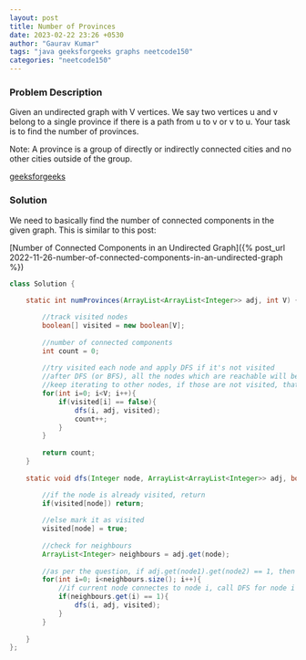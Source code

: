 ```yaml
---
layout: post
title: Number of Provinces
date: 2023-02-22 23:26 +0530
author: "Gaurav Kumar"
tags: "java geeksforgeeks graphs neetcode150"
categories: "neetcode150"
---
```


### Problem Description

Given an undirected graph with V vertices. We say two vertices u and v belong to a single province if there is a path from u to v or v to u. Your task is to find the number of provinces.

Note: A province is a group of directly or indirectly connected cities and no other cities outside of the group.

[geeksforgeeks](https://practice.geeksforgeeks.org/problems/number-of-provinces/1)

### Solution

We need to basically find the number of connected components in the given graph. This is similar to this post:

[Number of Connected Components in an Undirected Graph]({% post_url 2022-11-26-number-of-connected-components-in-an-undirected-graph %})

```java
class Solution {
    
    static int numProvinces(ArrayList<ArrayList<Integer>> adj, int V) {

        //track visited nodes    
        boolean[] visited = new boolean[V];
        
        //number of connected components
        int count = 0;
        
        //try visited each node and apply DFS if it's not visited
        //after DFS (or BFS), all the nodes which are reachable will be marked as visited
        //keep iterating to other nodes, if those are not visited, that must be a new connected component (another province)
        for(int i=0; i<V; i++){
            if(visited[i] == false){
                dfs(i, adj, visited);
                count++;
            }            
        }
        
        return count;
    }
    
    static void dfs(Integer node, ArrayList<ArrayList<Integer>> adj, boolean[] visited){

        //if the node is already visited, return        
        if(visited[node]) return;
        
        //else mark it as visited
        visited[node] = true;
        
        //check for neighbours
        ArrayList<Integer> neighbours = adj.get(node);
        
        //as per the question, if adj.get(node1).get(node2) == 1, then they are connected
        for(int i=0; i<neighbours.size(); i++){
            //if current node connectes to node i, call DFS for node i recursively
            if(neighbours.get(i) == 1){
                dfs(i, adj, visited);
            }
        }
        
    }
};
```
